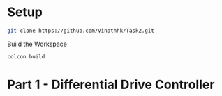 # Setup

```bash
git clone https://github.com/Vinothhk/Task2.git 
```
Build the Workspace
```bash
colcon build
```
# Part 1 - Differential Drive Controller
